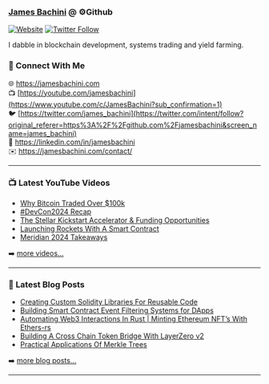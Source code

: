 ### [James Bachini][website] @ ⚙️Github

[![Website](https://img.shields.io/website?label=jamesbachini.com&style=for-the-badge&url=https%3A%2F%2Fjamesbachini.com)](https://jamesbachini.com)
[![Twitter Follow](https://img.shields.io/twitter/follow/james_bachini?color=1DA1F2&logo=twitter&style=for-the-badge)](https://twitter.com/intent/follow?original_referer=https%3A%2F%2Fgithub.com%2Fjamesbachini&screen_name=jamesbachini)

I dabble in blockchain development, systems trading and yield farming.

### 👋 Connect With Me

🌐 https://jamesbachini.com
<br />
📺 [https://youtube.com/jamesbachini](https://www.youtube.com/c/JamesBachini?sub_confirmation=1)
<br />
🐦 [https://twitter.com/james_bachini](https://twitter.com/intent/follow?original_referer=https%3A%2F%2Fgithub.com%2Fjamesbachini&screen_name=james_bachini)
<br />
👔 https://linkedin.com/in/jamesbachini
<br />
✉️ https://jamesbachini.com/contact/

---

### 📺 Latest YouTube Videos

<!-- YOUTUBE:START -->
- [Why Bitcoin Traded Over $100k](https://www.youtube.com/watch?v=Fwbn8GcuVNo)
- [#DevCon2024 Recap](https://www.youtube.com/watch?v=BiGfNtPYTV8)
- [The Stellar Kickstart Accelerator &amp; Funding Opportunities](https://www.youtube.com/watch?v=0aIIfGJ-LOE)
- [Launching Rockets With A Smart Contract](https://www.youtube.com/watch?v=C4a9O7AFAVc)
- [Meridian 2024 Takeaways](https://www.youtube.com/watch?v=_Ri8P-gR564)
<!-- YOUTUBE:END -->

➡️ [more videos...](https://youtube.com/jamesbachini)

---

### 📝 Latest Blog Posts

<!-- BLOG-POST-LIST:START -->
- [Creating Custom Solidity Libraries For Reusable Code](https://jamesbachini.com/creating-custom-solidity-libraries-for-reusable-code/)
- [Building Smart Contract Event Filtering Systems for DApps](https://jamesbachini.com/building-smart-contract-event-filtering-systems-for-dapps/)
- [Automating Web3 Interactions In Rust | Minting Ethereum NFT’s With Ethers-rs](https://jamesbachini.com/web3-interactions-rust/)
- [Building A Cross Chain Token Bridge With LayerZero v2](https://jamesbachini.com/building-a-cross-chain-token-bridge-with-layerzero-v2/)
- [Practical Applications Of Merkle Trees](https://jamesbachini.com/practical-applications-of-merkle-trees/)
<!-- BLOG-POST-LIST:END -->

➡️ [more blog posts...](https://jamesbachini.com)

---

[website]: https://jamesbachini.com
[twitter]: https://twitter.com/james_bachini
[youtube]: https://youtube.com/jamesbachini
[linkedin]: https://linkedin.com/in/jamesbachini
